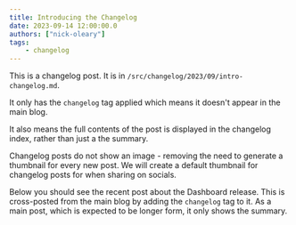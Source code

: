 ```yaml
---
title: Introducing the Changelog
date: 2023-09-14 12:00:00.0
authors: ["nick-oleary"]
tags:
    - changelog
---
```



This is a changelog post. It is in `/src/changelog/2023/09/intro-changelog.md`.

It only has the `changelog` tag applied which means it doesn't appear in the main
blog.

It also means the full contents of the post is displayed in the changelog index, rather
than just a the summary.

Changelog posts do not show an image - removing the need to generate a thumbnail for
every new post. We will create a default thumbnail for changelog posts for when sharing
on socials.

Below you should see the recent post about the Dashboard release. This is cross-posted
from the main blog by adding the `changelog` tag to it. As a main post, which is expected
to be longer form, it only shows the summary.